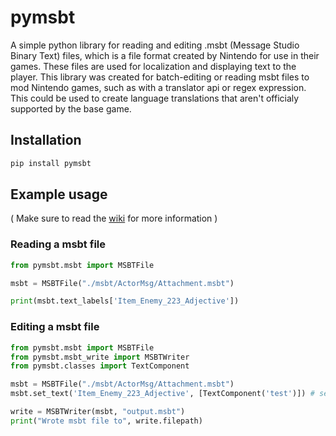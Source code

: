 # pymsbt
A simple python library for reading and editing .msbt (Message Studio Binary Text) files, which is a file format created by Nintendo for use in their games. These files are used for localization and displaying text to the player. This library was created for batch-editing or reading msbt files to mod Nintendo games, such as with a translator api or regex expression. This could be used to create language translations that aren't officialy supported by the base game.

## Installation
```bash
pip install pymsbt
```

## Example usage
( Make sure to read the [wiki](https://github.com/p1gyy/pymsbt/wiki) for more information )
### Reading a msbt file
```python
from pymsbt.msbt import MSBTFile

msbt = MSBTFile("./msbt/ActorMsg/Attachment.msbt")

print(msbt.text_labels['Item_Enemy_223_Adjective'])
```

### Editing a msbt file
```python
from pymsbt.msbt import MSBTFile
from pymsbt.msbt_write import MSBTWriter
from pymsbt.classes import TextComponent

msbt = MSBTFile("./msbt/ActorMsg/Attachment.msbt")
msbt.set_text('Item_Enemy_223_Adjective', [TextComponent('test')]) # see the wiki for more information about the structure of text data

write = MSBTWriter(msbt, "output.msbt")
print("Wrote msbt file to", write.filepath)
```

